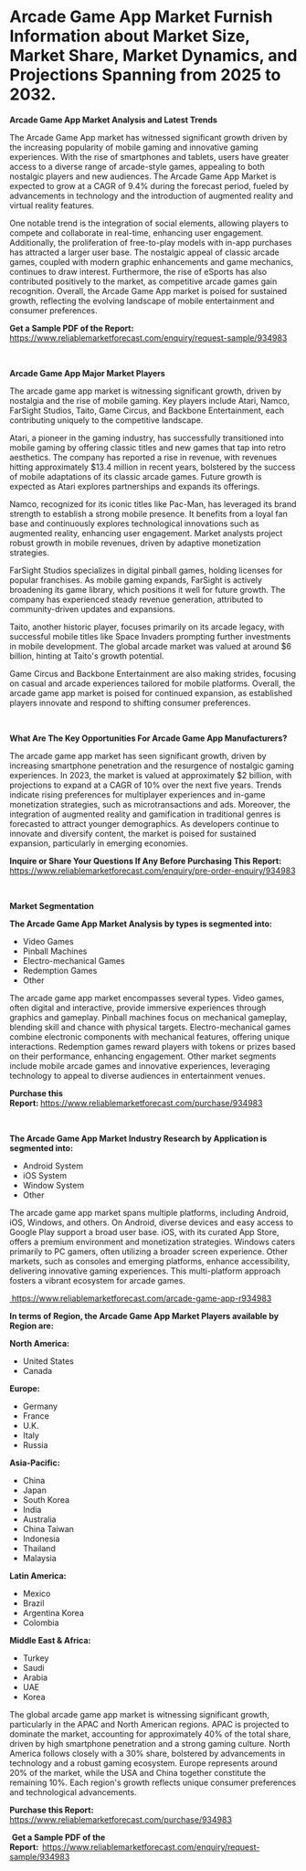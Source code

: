 <p><h1>Arcade Game App Market Furnish Information about Market Size, Market Share, Market Dynamics, and Projections Spanning from 2025 to 2032.</h1></p><p><strong>Arcade Game App Market Analysis and Latest Trends</strong></p>
<p><p>The Arcade Game App market has witnessed significant growth driven by the increasing popularity of mobile gaming and innovative gaming experiences. With the rise of smartphones and tablets, users have greater access to a diverse range of arcade-style games, appealing to both nostalgic players and new audiences. The Arcade Game App Market is expected to grow at a CAGR of 9.4% during the forecast period, fueled by advancements in technology and the introduction of augmented reality and virtual reality features.</p><p>One notable trend is the integration of social elements, allowing players to compete and collaborate in real-time, enhancing user engagement. Additionally, the proliferation of free-to-play models with in-app purchases has attracted a larger user base. The nostalgic appeal of classic arcade games, coupled with modern graphic enhancements and game mechanics, continues to draw interest. Furthermore, the rise of eSports has also contributed positively to the market, as competitive arcade games gain recognition. Overall, the Arcade Game App market is poised for sustained growth, reflecting the evolving landscape of mobile entertainment and consumer preferences.</p></p>
<p><strong>Get a Sample PDF of the Report:&nbsp;</strong> <a href="https://www.reliablemarketforecast.com/enquiry/request-sample/934983?utm_campaign=3294&utm_medium=2&utm_source=Github&utm_content=ia&utm_term=18042025&utm_id=arcade-game-app">https://www.reliablemarketforecast.com/enquiry/request-sample/934983</a></p>
<p>&nbsp;</p>
<p><strong>Arcade Game App Major Market Players</strong></p>
<p><p>The arcade game app market is witnessing significant growth, driven by nostalgia and the rise of mobile gaming. Key players include Atari, Namco, FarSight Studios, Taito, Game Circus, and Backbone Entertainment, each contributing uniquely to the competitive landscape.</p><p>Atari, a pioneer in the gaming industry, has successfully transitioned into mobile gaming by offering classic titles and new games that tap into retro aesthetics. The company has reported a rise in revenue, with revenues hitting approximately $13.4 million in recent years, bolstered by the success of mobile adaptations of its classic arcade games. Future growth is expected as Atari explores partnerships and expands its offerings.</p><p>Namco, recognized for its iconic titles like Pac-Man, has leveraged its brand strength to establish a strong mobile presence. It benefits from a loyal fan base and continuously explores technological innovations such as augmented reality, enhancing user engagement. Market analysts project robust growth in mobile revenues, driven by adaptive monetization strategies.</p><p>FarSight Studios specializes in digital pinball games, holding licenses for popular franchises. As mobile gaming expands, FarSight is actively broadening its game library, which positions it well for future growth. The company has experienced steady revenue generation, attributed to community-driven updates and expansions.</p><p>Taito, another historic player, focuses primarily on its arcade legacy, with successful mobile titles like Space Invaders prompting further investments in mobile development. The global arcade market was valued at around $6 billion, hinting at Taito's growth potential.</p><p>Game Circus and Backbone Entertainment are also making strides, focusing on casual and arcade experiences tailored for mobile platforms. Overall, the arcade game app market is poised for continued expansion, as established players innovate and respond to shifting consumer preferences.</p></p>
<p>&nbsp;</p>
<p><strong>What Are The Key Opportunities For Arcade Game App Manufacturers?</strong></p>
<p><p>The arcade game app market has seen significant growth, driven by increasing smartphone penetration and the resurgence of nostalgic gaming experiences. In 2023, the market is valued at approximately $2 billion, with projections to expand at a CAGR of 10% over the next five years. Trends indicate rising preferences for multiplayer experiences and in-game monetization strategies, such as microtransactions and ads. Moreover, the integration of augmented reality and gamification in traditional genres is forecasted to attract younger demographics. As developers continue to innovate and diversify content, the market is poised for sustained expansion, particularly in emerging economies.</p></p>
<p><strong>Inquire or Share Your Questions If Any Before Purchasing This Report:</strong> <a href="https://www.reliablemarketforecast.com/enquiry/pre-order-enquiry/934983?utm_campaign=3294&utm_medium=2&utm_source=Github&utm_content=ia&utm_term=18042025&utm_id=arcade-game-app">https://www.reliablemarketforecast.com/enquiry/pre-order-enquiry/934983</a></p>
<p>&nbsp;</p>
<p><strong>Market Segmentation</strong></p>
<p><strong>The Arcade Game App Market Analysis by types is segmented into:</strong></p>
<p><ul><li>Video Games</li><li>Pinball Machines</li><li>Electro-mechanical Games</li><li>Redemption Games</li><li>Other</li></ul></p>
<p><p>The arcade game app market encompasses several types. Video games, often digital and interactive, provide immersive experiences through graphics and gameplay. Pinball machines focus on mechanical gameplay, blending skill and chance with physical targets. Electro-mechanical games combine electronic components with mechanical features, offering unique interactions. Redemption games reward players with tokens or prizes based on their performance, enhancing engagement. Other market segments include mobile arcade games and innovative experiences, leveraging technology to appeal to diverse audiences in entertainment venues.</p></p>
<p><strong>Purchase this Report:&nbsp;</strong><a href="https://www.reliablemarketforecast.com/purchase/934983?utm_campaign=3294&utm_medium=2&utm_source=Github&utm_content=ia&utm_term=18042025&utm_id=arcade-game-app">https://www.reliablemarketforecast.com/purchase/934983</a></p>
<p>&nbsp;</p>
<p><strong>The Arcade Game App Market Industry Research by Application is segmented into:</strong></p>
<p><ul><li>Android System</li><li>iOS System</li><li>Window System</li><li>Other</li></ul></p>
<p><p>The arcade game app market spans multiple platforms, including Android, iOS, Windows, and others. On Android, diverse devices and easy access to Google Play support a broad user base. iOS, with its curated App Store, offers a premium environment and monetization strategies. Windows caters primarily to PC gamers, often utilizing a broader screen experience. Other markets, such as consoles and emerging platforms, enhance accessibility, delivering innovative gaming experiences. This multi-platform approach fosters a vibrant ecosystem for arcade games.</p></p>
<p><a href="https://www.reliablemarketforecast.com/arcade-game-app-r934983?utm_campaign=3294&utm_medium=2&utm_source=Github&utm_content=ia&utm_term=18042025&utm_id=arcade-game-app">&nbsp;https://www.reliablemarketforecast.com/arcade-game-app-r934983</a></p>
<p><strong>In terms of Region, the Arcade Game App Market Players available by Region are:</strong></p>
<p>
    <p> <strong> North America: </strong>
        <ul>
            <li>United States</li>
            <li>Canada</li>
        </ul>
        </p> 
    <p> <strong> Europe: </strong>
        <ul>
            <li>Germany</li>
            <li>France</li>
            <li>U.K.</li>
            <li>Italy</li>
            <li>Russia</li>
        </ul>
        </p> 
    <p> <strong> Asia-Pacific: </strong>
        <ul>
            <li>China</li>
            <li>Japan</li>
            <li>South Korea</li>
            <li>India</li>
            <li>Australia</li>
            <li>China Taiwan</li>
            <li>Indonesia</li>
            <li>Thailand</li>
            <li>Malaysia</li>
        </ul>
        </p> 
    <p> <strong> Latin America: </strong>
        <ul>
            <li>Mexico</li>
            <li>Brazil</li>
            <li>Argentina Korea</li>
            <li>Colombia</li>
        </ul>
        </p> 
    <p> <strong> Middle East & Africa: </strong>
        <ul>
            <li>Turkey</li>
            <li>Saudi</li>
            <li>Arabia</li>
            <li>UAE</li>
            <li>Korea</li>
        </ul>
    </p>
    </p>
<p><p>The global arcade game app market is witnessing significant growth, particularly in the APAC and North American regions. APAC is projected to dominate the market, accounting for approximately 40% of the total share, driven by high smartphone penetration and a strong gaming culture. North America follows closely with a 30% share, bolstered by advancements in technology and a robust gaming ecosystem. Europe represents around 20% of the market, while the USA and China together constitute the remaining 10%. Each region's growth reflects unique consumer preferences and technological advancements.</p></p>
<p><strong>Purchase this Report: </strong><a href="https://www.reliablemarketforecast.com/purchase/934983?utm_campaign=3294&utm_medium=2&utm_source=Github&utm_content=ia&utm_term=18042025&utm_id=arcade-game-app">https://www.reliablemarketforecast.com/purchase/934983</a></p>
<p>&nbsp;<strong>Get a Sample PDF of the Report:&nbsp;&nbsp;</strong><a href="https://www.reliablemarketforecast.com/enquiry/request-sample/934983?utm_campaign=3294&utm_medium=2&utm_source=Github&utm_content=ia&utm_term=18042025&utm_id=arcade-game-app">https://www.reliablemarketforecast.com/enquiry/request-sample/934983</a></p>
<p><strong></strong></p>
<p><p></p><p></p><p></p></p>